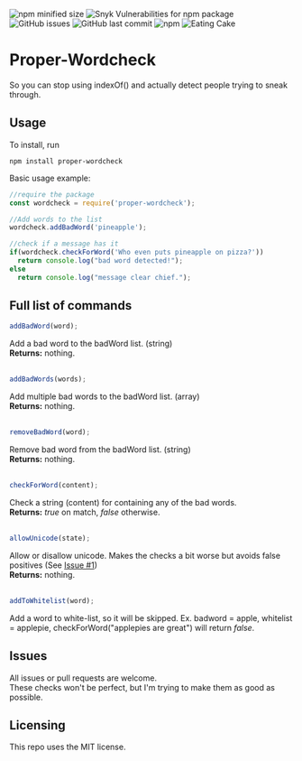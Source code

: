 ![npm minified size](https://img.shields.io/bundlephobia/min/proper-wordcheck) 
![Snyk Vulnerabilities for npm package](https://img.shields.io/snyk/vulnerabilities/npm/proper-wordcheck)
![GitHub issues](https://img.shields.io/github/issues/vaxerski/Proper-Wordcheck)
![GitHub last commit](https://img.shields.io/github/last-commit/vaxerski/proper-wordcheck)
![npm](https://img.shields.io/npm/v/proper-wordcheck)
![Eating Cake](https://img.shields.io/badge/Eating-Cake-ff69b4)

# Proper-Wordcheck

So you can stop using indexOf() and actually detect people trying to sneak through.

## Usage

To install, run
```
npm install proper-wordcheck
```

Basic usage example:

```javascript
//require the package
const wordcheck = require('proper-wordcheck');

//Add words to the list
wordcheck.addBadWord('pineapple');

//check if a message has it
if(wordcheck.checkForWord('Who even puts pineapple on pizza?'))
  return console.log("bad word detected!");
else
  return console.log("message clear chief.");
```

## Full list of commands

```javascript
addBadWord(word);
```
Add a bad word to the badWord list. (string)<br/>
**Returns:** nothing.<br/><br/>

```javascript
addBadWords(words);
```
Add multiple bad words to the badWord list. (array)<br/>
**Returns:** nothing.<br/><br/>

```javascript
removeBadWord(word);
```
Remove bad word from the badWord list. (string)<br/>
**Returns:** nothing.<br/><br/>

```javascript
checkForWord(content);
```
Check a string (content) for containing any of the bad words.<br/>
**Returns:** *true* on match, *false* otherwise.<br/><br/>

```javascript
allowUnicode(state);
```
Allow or disallow unicode. Makes the checks a bit worse but avoids false positives (See [Issue #1](https://github.com/vaxerski/Proper-Wordcheck/issues/1))<br/>
**Returns:** nothing.<br/><br/>

```javascript
addToWhitelist(word);
```
Add a word to white-list, so it will be skipped. Ex. badword = apple, whitelist = applepie, checkForWord("applepies are great") will return *false*.

## Issues
All issues or pull requests are welcome.<br/>
These checks won't be perfect, but I'm trying to make them as good as possible.

## Licensing
This repo uses the MIT license.